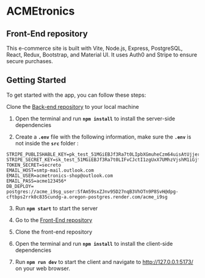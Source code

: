 # ACMEtronics 
## Front-End repository

This e-commerce site is built with Vite, Node.js, Express, PostgreSQL, React, Redux, Bootstrap, and Material UI. It uses Auth0 and Stripe to ensure secure purchases.

## Getting Started

To get started with the app, you can follow these steps:

Clone the [Back-end repository](https://github.com/kachamozo/ACMEtronics-back) to your local machine

1. Open the terminal and run **`npm install`** to  install the server-side dependencies

2. Create a **`.env`** file with the following information, make sure the **`.env`** is not inside the **`src`** folder :


```
STRIPE_PUBLISHABLE_KEY=pk_test_51MGiEBJf3Ra7t0LIpbXGmuheCzm64uisAtUjjerxb3LCv7AEkdcfVfUWRlVRWcScZU5oLKXKRHSP45u6LIPRS66y00oG54GCjY
STRIPE_SECRET_KEY=sk_test_51MGiEBJf3Ra7t0LIFvCJctI1zgUxX7UMhzVjshM1iGjf85KIaelmVXx7S9lOGJk8Y9FmFSFwMqvUZKTNduky8OIm00RiRnTVom
TOKEN_SECRET=secreto
EMAIL_HOST=smtp-mail.outlook.com
EMAIL_USER=acmetronics-shop@outlook.com
EMAIL_PASS=acme123456*
DB_DEPLOY= postgres://acme_i9sg_user:SfAm59sxZJnv95D27nqB3VhOTn9P8SvH@dpg-cftbps2rrk0c835cundg-a.oregon-postgres.render.com/acme_i9sg
```


  3. Run **`npm start`** to start the server

  4. Go to the [Front-End repository](https://github.com/kachamozo/ACMEtronics-front)

  5. Clone the front-end repository

  6. Open the terminal and run **`npm install`** to  install the client-side dependencies

  7. Run **`npm run dev`** to start the client and navigate to http://127.0.0.1:5173/ on your web browser.
